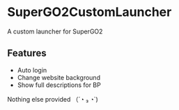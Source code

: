 # SuperGO2CustomLauncher
A custom launcher for SuperGO2

## Features
* Auto login
* Change website background
* Show full descriptions for BP

Nothing else provided （´◔ ₃ ◔`)
